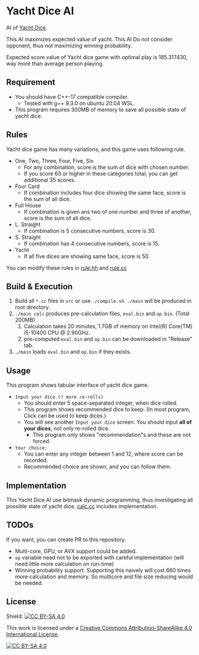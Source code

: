 # Yacht Dice AI

AI of [Yacht Dice](https://en.wikipedia.org/wiki/Yacht_(dice_game)).

This AI maximizes expected value of yacht. This AI Do not consider opponent, thus not maximizing winning probability.

Expected score value of Yacht dice game with optimal play is 185.317430, way more than average person playing.

## Requirement

- You should have C++-17 compatible compiler.
  - Tested with g++ 9.3.0 on ubuntu 20.04 WSL.
- This program requires 300MB of memory to save all possible state of yacht dice.

## Rules

Yacht dice game has many variations, and this game uses following rule.

- One, Two, Three, Four, Five, Six
  - For any combination, score is the sum of dice with chosen number.
  - If you score 63 or higher in these categories total, you can get additional 35 scores.
- Four Card
  - If combination includes four dice showing the same face, score is the sum of all dice.
- Full House
  - If combination is given ans two of one number and three of another, score is the sum of all dice.
- L. Straight
  - If combination is 5 consecutive numbers, score is 30.
- S. Straight
  - If combination has 4 consecutive numbers, score is 15.
- Yacht
  - If all five dices are showing same face, score is 50.

You can modify these rules in [rule.hh](https://github.com/ho94949/yacht-dice/blob/main/src/rule.hh) and [rule.cc](https://github.com/ho94949/yacht-dice/blob/main/src/rule.cc)

## Build & Execution

1. Build all `*.cc` files in `src` or use `./compile.sh`. `./main` will be produced in root directory.
2. `./main calc` produces pre-calculation files, `eval.bin` and `op.bin`. (Total 200MB)
   1. Calculation takes  20 minutes, 1.7GB of memory on Intel(R) Core(TM) i5-10400 CPU @ 2.90GHz.
   2. pre-computed `eval.bin` and `op.bin` can be downloaded in "Release" tab.
3. `./main` loads `eval.bin` and `op.bin` if they exists.

## Usage

This program shows tabular interface of yacht dice game.
- `Input your dice (? more re-rolls)`
  - You should enter 5 space-separated integer, when dice rolled.
  - This program shows recommended dice to keep. (In most program, Click can be used to keep dices.)
  - You will see another `Input your dice` screen. You should input **all of your dices**, not only re-rolled dice.
    - This program only shows "recommendation"s and these are not forced.
- `Your choice: `
  - You can enter any integer between 1 and 12, where score can be recorded.
  - Recommended choice are shown, and you can follow them.


## Implementation

This Yacht Dice AI use bitmask dynamic programming, thus investigating all possible state of yacht dice. [calc.cc](https://github.com/ho94949/yacht-dice/blob/main/src/calc.cc) includes implementation.

## TODOs

If you want, you can create PR to this repository.

- Multi-core, GPU, or AVX support could be added.
- `op` variable need not to be exported with careful implementation (will need little more calculation on run-time)
- Winning probability support. Supporting this naively will cost 660 times more calculation and memory. So multicore and file size reducing would be needed.

## License

Shield: [![CC BY-SA 4.0][cc-by-sa-shield]][cc-by-sa]

This work is licensed under a
[Creative Commons Attribution-ShareAlike 4.0 International License][cc-by-sa].

[![CC BY-SA 4.0][cc-by-sa-image]][cc-by-sa]


[cc-by-sa]: http://creativecommons.org/licenses/by-sa/4.0/
[cc-by-sa-image]: https://licensebuttons.net/l/by-sa/4.0/88x31.png
[cc-by-sa-shield]: https://img.shields.io/badge/License-CC%20BY--SA%204.0-lightgrey.svg